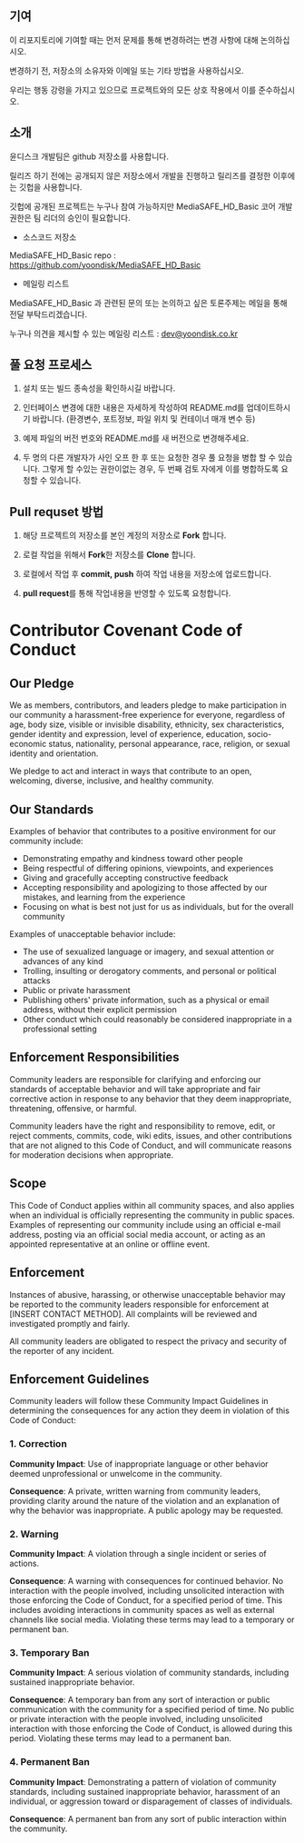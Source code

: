 ## 기여

이 리포지토리에 기여할 때는 먼저 문제를 통해 변경하려는 변경 사항에 대해 논의하십시오.

변경하기 전, 저장소의 소유자와 이메일 또는 기타 방법을 사용하십시오. 

우리는 행동 강령을 가지고 있으므로 프로젝트와의 모든 상호 작용에서 이를 준수하십시오.

## 소개

윤디스크 개발팀은 github 저장소를 사용합니다.

릴리즈 하기 전에는 공개되지 않은 저장소에서 개발을 진행하고 릴리즈를 결정한 이후에는 깃헙을 사용합니다.

깃헙에 공개된 프로젝트는 누구나 참여 가능하지만 MediaSAFE_HD_Basic 코어 개발 권한은 팀 리더의 승인이 필요합니다.

* 소스코드 저장소

MediaSAFE_HD_Basic repo : https://github.com/yoondisk/MediaSAFE_HD_Basic

* 메일링 리스트

MediaSAFE_HD_Basic 과 관련된 문의 또는 논의하고 싶은 토론주제는 메일을 통해 전달 부탁드리겠습니다.

누구나 의견을 제시할 수 있는 메일링 리스트 : dev@yoondisk.co.kr

## 풀 요청 프로세스

1. 설치 또는 빌드 종속성을 확인하시길 바랍니다.

2. 인터페이스 변경에 대한 내용은 자세하게 작성하여 README.md를 업데이트하시기 바랍니다.
   (환경변수, 포트정보, 파일 위치 및 컨테이너 매개 변수 등)
   
3. 예제 파일의 버전 번호와 README.md를 새 버전으로 변경해주세요.

4. 두 명의 다른 개발자가 사인 오프 한 후 또는 요청한 경우 풀 요청을 병합 할 수 있습니다. 
   그렇게 할 수있는 권한이없는 경우, 두 번째 검토 자에게 이를 병합하도록 요청할 수 있습니다.
   
## Pull requset 방법
1. 해당 프로젝트의 저장소를 본인 계정의 저장소로 <b>Fork</b> 합니다.

2. 로컬 작업을 위해서 <b>Fork</b>한 저장소를 <b>Clone</b> 합니다.

3. 로컬에서 작업 후 <b>commit, push</b> 하여 작업 내용을 저장소에 업로드합니다.

4. <b>pull request</b>를 통해 작업내용을 반영할 수 있도록 요청합니다.

# Contributor Covenant Code of Conduct

## Our Pledge

We as members, contributors, and leaders pledge to make participation in our
community a harassment-free experience for everyone, regardless of age, body
size, visible or invisible disability, ethnicity, sex characteristics, gender
identity and expression, level of experience, education, socio-economic status,
nationality, personal appearance, race, religion, or sexual identity
and orientation.

We pledge to act and interact in ways that contribute to an open, welcoming,
diverse, inclusive, and healthy community.

## Our Standards

Examples of behavior that contributes to a positive environment for our
community include:

* Demonstrating empathy and kindness toward other people
* Being respectful of differing opinions, viewpoints, and experiences
* Giving and gracefully accepting constructive feedback
* Accepting responsibility and apologizing to those affected by our mistakes,
  and learning from the experience
* Focusing on what is best not just for us as individuals, but for the
  overall community

Examples of unacceptable behavior include:

* The use of sexualized language or imagery, and sexual attention or
  advances of any kind
* Trolling, insulting or derogatory comments, and personal or political attacks
* Public or private harassment
* Publishing others' private information, such as a physical or email
  address, without their explicit permission
* Other conduct which could reasonably be considered inappropriate in a
  professional setting

## Enforcement Responsibilities

Community leaders are responsible for clarifying and enforcing our standards of
acceptable behavior and will take appropriate and fair corrective action in
response to any behavior that they deem inappropriate, threatening, offensive,
or harmful.

Community leaders have the right and responsibility to remove, edit, or reject
comments, commits, code, wiki edits, issues, and other contributions that are
not aligned to this Code of Conduct, and will communicate reasons for moderation
decisions when appropriate.

## Scope

This Code of Conduct applies within all community spaces, and also applies when
an individual is officially representing the community in public spaces.
Examples of representing our community include using an official e-mail address,
posting via an official social media account, or acting as an appointed
representative at an online or offline event.

## Enforcement

Instances of abusive, harassing, or otherwise unacceptable behavior may be
reported to the community leaders responsible for enforcement at
[INSERT CONTACT METHOD].
All complaints will be reviewed and investigated promptly and fairly.

All community leaders are obligated to respect the privacy and security of the
reporter of any incident.

## Enforcement Guidelines

Community leaders will follow these Community Impact Guidelines in determining
the consequences for any action they deem in violation of this Code of Conduct:

### 1. Correction

**Community Impact**: Use of inappropriate language or other behavior deemed
unprofessional or unwelcome in the community.

**Consequence**: A private, written warning from community leaders, providing
clarity around the nature of the violation and an explanation of why the
behavior was inappropriate. A public apology may be requested.

### 2. Warning

**Community Impact**: A violation through a single incident or series
of actions.

**Consequence**: A warning with consequences for continued behavior. No
interaction with the people involved, including unsolicited interaction with
those enforcing the Code of Conduct, for a specified period of time. This
includes avoiding interactions in community spaces as well as external channels
like social media. Violating these terms may lead to a temporary or
permanent ban.

### 3. Temporary Ban

**Community Impact**: A serious violation of community standards, including
sustained inappropriate behavior.

**Consequence**: A temporary ban from any sort of interaction or public
communication with the community for a specified period of time. No public or
private interaction with the people involved, including unsolicited interaction
with those enforcing the Code of Conduct, is allowed during this period.
Violating these terms may lead to a permanent ban.

### 4. Permanent Ban

**Community Impact**: Demonstrating a pattern of violation of community
standards, including sustained inappropriate behavior,  harassment of an
individual, or aggression toward or disparagement of classes of individuals.

**Consequence**: A permanent ban from any sort of public interaction within
the community.
